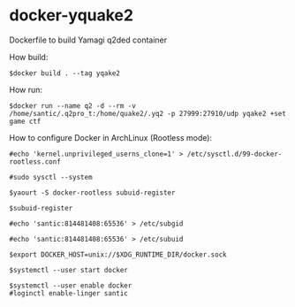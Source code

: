 # docker-yquake2
Dockerfile to build Yamagi q2ded container 

How build:
```
$docker build . --tag yqake2
```

How run:
```
$docker run --name q2 -d --rm -v /home/santic/.q2pro_t:/home/quake2/.yq2 -p 27999:27910/udp yqake2 +set game ctf
```

How to configure Docker in ArchLinux (Rootless mode):
```
#echo 'kernel.unprivileged_userns_clone=1' > /etc/sysctl.d/99-docker-rootless.conf

#sudo sysctl --system

$yaourt -S docker-rootless subuid-register

$subuid-register

#echo 'santic:814481408:65536' > /etc/subgid

#echo 'santic:814481408:65536' > /etc/subuid

$export DOCKER_HOST=unix://$XDG_RUNTIME_DIR/docker.sock

$systemctl --user start docker

$systemctl --user enable docker
#loginctl enable-linger santic
```
